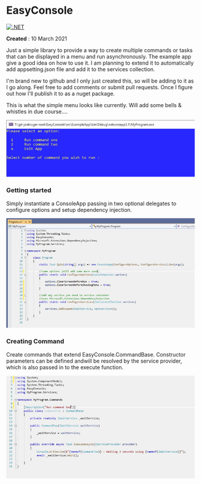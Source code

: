 
# EasyConsole
[![.NET](https://github.com/joe-kruger/EasyConsole/actions/workflows/dotnet.yml/badge.svg)](https://github.com/joe-kruger/EasyConsole/actions/workflows/dotnet.yml)

**Created** : 10 March 2021

Just a simple library to provide a way to create multiple commands or tasks that can be displayed in a menu and run asynchronously. The example app give a good idea on how to use it. I am planning to extend it to automatically add appsetting.json file and add it to the services collection.

I'm brand new to github and I only just created this, so will be adding to it as I go along.  Feel free to add comments or submit pull requests.  Once I figure out how I'll publish it to as a nuget package.

This is what the simple menu looks like currently.  Will add some bells & whistles in due course....

![Example](docs/images/console-output.jpg)

### Getting started
Simply instantiate a ConsoleApp passing in two optional  delegates to configure options and setup dependency injection.

![Example](docs/images/example-program.jpg)

### Creating Command

Create commands that extend EasyConsole.CommandBase.  Constructor parameters can be defined andwill be resolved by the service provider, which is also passed in to the execute function. 

![command-example](docs/images/command-two.jpg)






